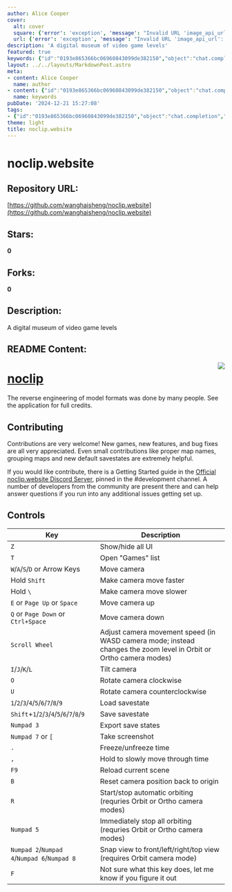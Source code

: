 ```yaml
---
author: Alice Cooper
cover:
  alt: cover
  square: {'error': 'exception', 'message': "Invalid URL 'image_api_url': No scheme supplied. Perhaps you meant https://image_api_url?"}
  url: {'error': 'exception', 'message': "Invalid URL 'image_api_url': No scheme supplied. Perhaps you meant https://image_api_url?"}
description: 'A digital museum of video game levels'
featured: true
keywords: {"id":"0193e865366bc06960843099de382150","object":"chat.completion","created":1734770767,"model":"Qwen/Qwen2.5-7B-Instruct","choices":[{"index":0,"message":{"role":"assistant","content":"### Keywords:\n- Digital Museum\n- Video Game Levels\n- Reverse Engineering\n- Model Formats\n- Contributing\n- Getting Started Guide\n- Discord Server\n- Controls\n- UI\n- Games List\n- Camera Movement\n- Savestates\n- Screenshot\n- Time Manipulation\n- Scene Reload\n- Camera Reset\n- Automatic Orbiting\n\n### Tags:\n- noclip.website\n- Video Games\n- Level Modeling\n- User Interface\n- Community Contribution\n- Controls\n- Camera Navigation\n- Savestates Management\n- Screenshotting\n- Time Control\n- Scene Interaction"},"finish_reason":"stop"}],"usage":{"prompt_tokens":635,"completion_tokens":123,"total_tokens":758},"system_fingerprint":""}
layout: ../../layouts/MarkdownPost.astro
meta:
- content: Alice Cooper
  name: author
- content: {"id":"0193e865366bc06960843099de382150","object":"chat.completion","created":1734770767,"model":"Qwen/Qwen2.5-7B-Instruct","choices":[{"index":0,"message":{"role":"assistant","content":"### Keywords:\n- Digital Museum\n- Video Game Levels\n- Reverse Engineering\n- Model Formats\n- Contributing\n- Getting Started Guide\n- Discord Server\n- Controls\n- UI\n- Games List\n- Camera Movement\n- Savestates\n- Screenshot\n- Time Manipulation\n- Scene Reload\n- Camera Reset\n- Automatic Orbiting\n\n### Tags:\n- noclip.website\n- Video Games\n- Level Modeling\n- User Interface\n- Community Contribution\n- Controls\n- Camera Navigation\n- Savestates Management\n- Screenshotting\n- Time Control\n- Scene Interaction"},"finish_reason":"stop"}],"usage":{"prompt_tokens":635,"completion_tokens":123,"total_tokens":758},"system_fingerprint":""}
  name: keywords
pubDate: '2024-12-21 15:27:08'
tags:
- {"id":"0193e865366bc06960843099de382150","object":"chat.completion","created":1734770767,"model":"Qwen/Qwen2.5-7B-Instruct","choices":[{"index":0,"message":{"role":"assistant","content":"### Keywords:\n- Digital Museum\n- Video Game Levels\n- Reverse Engineering\n- Model Formats\n- Contributing\n- Getting Started Guide\n- Discord Server\n- Controls\n- UI\n- Games List\n- Camera Movement\n- Savestates\n- Screenshot\n- Time Manipulation\n- Scene Reload\n- Camera Reset\n- Automatic Orbiting\n\n### Tags:\n- noclip.website\n- Video Games\n- Level Modeling\n- User Interface\n- Community Contribution\n- Controls\n- Camera Navigation\n- Savestates Management\n- Screenshotting\n- Time Control\n- Scene Interaction"},"finish_reason":"stop"}],"usage":{"prompt_tokens":635,"completion_tokens":123,"total_tokens":758},"system_fingerprint":""}
theme: light
title: noclip.website
---
```


# noclip.website

## Repository URL: 
[https://github.com/wanghaisheng/noclip.website](https://github.com/wanghaisheng/noclip.website)

## Stars: 
**0**

## Forks: 
**0**

## Description: 
A digital museum of video game levels

## README Content: 
<img align="right" src="src/assets/logo.png">

# <a href="https://noclip.website">noclip</a>

The reverse engineering of model formats was done by many people. See the application for full credits.

## Contributing

Contributions are very welcome! New games, new features, and bug fixes are all very appreciated. Even small contributions like proper map names, grouping maps and new default savestates are extremely helpful.

If you would like contribute, there is a Getting Started guide in the [Official noclip.website Discord Server](https://discord.gg/bkJmKKv), pinned in the #development channel. A number of developers from the community are present there and can help answer questions if you run into any additional issues getting set up.

## Controls

Key | Description
-|-
`Z` | Show/hide all UI
`T` | Open "Games" list
`W`/`A`/`S`/`D` or Arrow Keys | Move camera
Hold `Shift` | Make camera move faster
Hold `\` | Make camera move slower
`E` or `Page Up` or `Space` | Move camera up
`Q` or `Page Down` or `Ctrl+Space` | Move camera down
`Scroll Wheel` | Adjust camera movement speed (in WASD camera mode; instead changes the zoom level in Orbit or Ortho camera modes)
`I`/`J`/`K`/`L` | Tilt camera
`O` | Rotate camera clockwise
`U` | Rotate camera counterclockwise
`1`/`2`/`3`/`4`/`5`/`6`/`7`/`8`/`9` | Load savestate
`Shift`+`1`/`2`/`3`/`4`/`5`/`6`/`7`/`8`/`9` | Save savestate
`Numpad 3` | Export save states
`Numpad 7` or `[` | Take screenshot
`.` | Freeze/unfreeze time
`,` | Hold to slowly move through time
`F9` | Reload current scene
`B` | Reset camera position back to origin
`R` | Start/stop automatic orbiting (requries Orbit or Ortho camera modes)
`Numpad 5` | Immediately stop all orbiting (requries Orbit or Ortho camera modes)
`Numpad 2`/`Numpad 4`/`Numpad 6`/`Numpad 8` | Snap view to front/left/right/top view (requires Orbit camera mode)
`F` | Not sure what this key does, let me know if you figure it out

